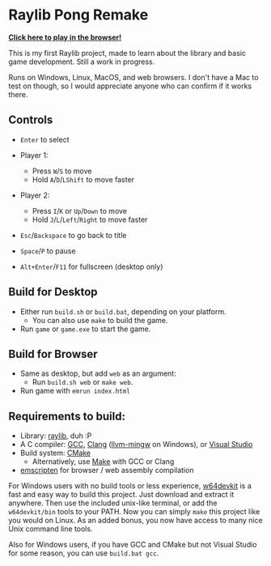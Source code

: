 # Raylib Pong Remake

[**Click here to play in the browser!**](https://auwsmit.github.io/raylib-pong-remake/)

This is my first Raylib project, made to learn about the library and basic game
development. Still a work in progress.

Runs on Windows, Linux, MacOS, and web browsers. I don't have a Mac to test on
though, so I would appreciate anyone who can confirm if it works there.

## Controls

- `Enter` to select

- Player 1:
    - Press `W`/`S` to move
    - Hold `A`/`D`/`LShift` to move faster

- Player 2:
    - Press `I`/`K` or `Up`/`Down` to move
    - Hold `J`/`L`/`Left`/`Right` to move faster

- `Esc`/`Backspace` to go back to title

- `Space`/`P` to pause

- `Alt+Enter`/`F11` for fullscreen (desktop only)

## Build for Desktop
- Either run `build.sh` or `build.bat`, depending on your platform.
    - You can also use `make` to build the game.
- Run `game` or `game.exe` to start the game.

## Build for Browser
- Same as desktop, but add `web` as an argument:
    - Run `build.sh web` or `make web`.
- Run game with `emrun index.html`

## Requirements to build:

- Library: [raylib](https://www.raylib.com/), duh :P
- A C compiler: [GCC](https://gcc.gnu.org/), [Clang](https://clang.llvm.org/) ([llvm-mingw](https://github.com/mstorsjo/llvm-mingw) on Windows), or [Visual Studio](https://visualstudio.microsoft.com/)
- Build system: [CMake](https://cmake.org/)
    - Alternatively, use [Make](https://en.wikipedia.org/wiki/Make_(software)) with GCC or Clang
- [emscripten](https://emscripten.org/) for browser / web assembly compilation

For Windows users with no build tools or less experience, [w64devkit](https://github.com/skeeto/w64devkit) is a fast and easy way to build this project. Just download and extract it anywhere. Then use the included unix-like terminal, or add the `w64devkit/bin` tools to your PATH. Now you can simply `make` this project like you would on Linux. As an added bonus, you now have access to many nice Unix command line tools.

Also for Windows users, if you have GCC and CMake but not Visual Studio for some reason, you can use `build.bat gcc`.

